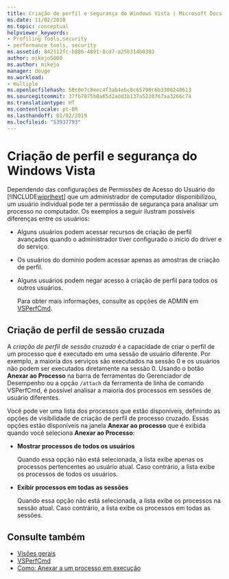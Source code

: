 ```yaml
---
title: Criação de perfil e segurança do Windows Vista | Microsoft Docs
ms.date: 11/02/2018
ms.topic: conceptual
helpviewer_keywords:
- Profiling Tools,security
- performance tools, security
ms.assetid: 842112fc-b886-4801-8cd7-a25b314b0393
author: mikejo5000
ms.author: mikejo
manager: douge
ms.workload:
- multiple
ms.openlocfilehash: 58c0e7c8eec4f3ab4ebc0c65798c6b3308248613
ms.sourcegitcommit: 37fb7075b0a65d2add3b137a5230767aa3266c74
ms.translationtype: HT
ms.contentlocale: pt-BR
ms.lasthandoff: 01/02/2019
ms.locfileid: "53937793"
---
```

# <a name="profiling-and-windows-vista-security"></a>Criação de perfil e segurança do Windows Vista

Dependendo das configurações de Permissões de Acesso do Usuário do [!INCLUDE[wiprlhext](../debugger/includes/wiprlhext_md.md)] que um administrador de computador disponibilizou, um usuário individual pode ter a permissão de segurança para analisar um processo no computador. Os exemplos a seguir ilustram possíveis diferenças entre os usuários:

- Alguns usuários podem acessar recursos de criação de perfil avançados quando o administrador tiver configurado o início do driver e do serviço.

- Os usuários do domínio podem acessar apenas as amostras de criação de perfil.

- Alguns usuários podem negar acesso à criação de perfil para todos os outros usuários.

  Para obter mais informações, consulte as opções de ADMIN em [VSPerfCmd](../profiling/vsperfcmd.md).

## <a name="cross-session-profiling"></a>Criação de perfil de sessão cruzada

A *criação de perfil de sessão cruzada* é a capacidade de criar o perfil de um processo que é executado em uma sessão de usuário diferente. Por exemplo, a maioria dos serviços são executados na sessão 0 e os usuários não podem ser executados diretamente na sessão 0. Usando o botão **Anexar ao Processo** na barra de ferramentas do Gerenciador de Desempenho ou a opção `/attach` da ferramenta de linha de comando VSPerfCmd, é possível analisar a maioria dos processos em sessões de usuário diferentes.

Você pode ver uma lista dos processos que estão disponíveis, definindo as opções de visibilidade de criação de perfil de processo cruzado. Essas opções estão disponíveis na janela **Anexar ao processo** que é exibida quando você seleciona **Anexar ao Processo**:

- **Mostrar processos de todos os usuários**

  Quando essa opção não está selecionada, a lista exibe apenas os processos pertencentes ao usuário atual. Caso contrário, a lista exibe os processos de todos os usuários.

- **Exibir processos em todas as sessões**

  Quando essa opção não está selecionada, a lista exibe os processos na sessão atual. Caso contrário, a lista exibe os processos em todas as sessões.

## <a name="see-also"></a>Consulte também

- [Visões gerais](../profiling/overviews-performance-tools.md)
- [VSPerfCmd](../profiling/vsperfcmd.md)
- [Como: Anexar a um processo em execução](/previous-versions/visualstudio/visual-studio-2010/c6wf8e4z\(v\=vs.100\))
